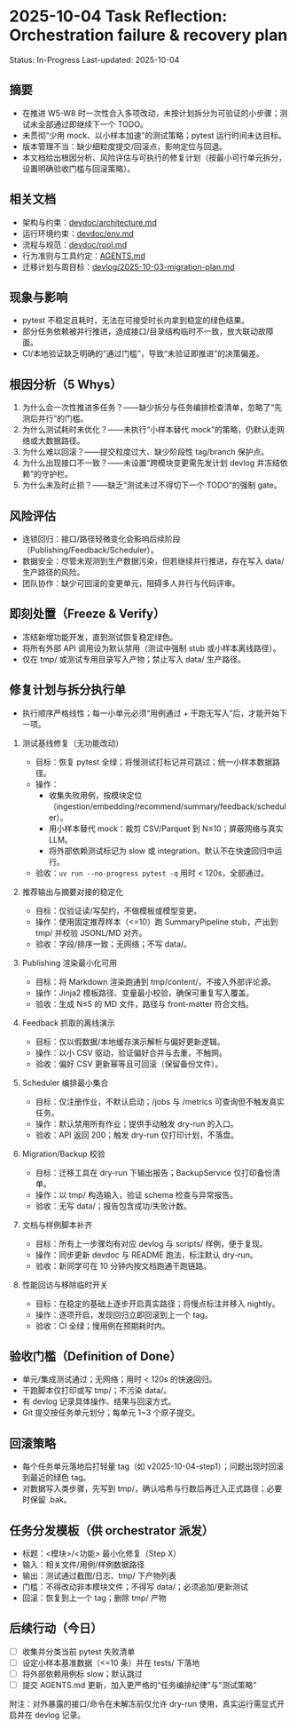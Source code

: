# 2025-10-04 Task Reflection: Orchestration failure & recovery plan

Status: In-Progress
Last-updated: 2025-10-04

## 摘要
- 在推进 W5-W8 时一次性合入多项改动，未按计划拆分为可验证的小步骤；测试未全部通过即继续下一个 TODO。
- 未贯彻“少用 mock、以小样本加速”的测试策略；pytest 运行时间未达目标。
- 版本管理不当：缺少细粒度提交/回滚点，影响定位与回退。
- 本文档给出根因分析、风险评估与可执行的修复计划（按最小可行单元拆分，设置明确验收门槛与回滚策略）。

## 相关文档
- 架构与约束：[devdoc/architecture.md](devdoc/architecture.md)
- 运行环境约束：[devdoc/env.md](devdoc/env.md)
- 流程与规范：[devdoc/rool.md](devdoc/rool.md)
- 行为准则与工具约定：[AGENTS.md](AGENTS.md)
- 迁移计划与周目标：[devlog/2025-10-03-migration-plan.md](devlog/2025-10-03-migration-plan.md)

## 现象与影响
- pytest 不稳定且耗时，无法在可接受时长内拿到稳定的绿色结果。
- 部分任务依赖被并行推进，造成接口/目录结构临时不一致，放大联动故障面。
- CI/本地验证缺乏明确的“通过门槛”，导致“未验证即推进”的决策偏差。

## 根因分析（5 Whys）
1. 为什么会一次性推进多任务？——缺少拆分与任务编排检查清单，忽略了“先测后并行”的门槛。
2. 为什么测试耗时未优化？——未执行“小样本替代 mock”的策略，仍默认走网络或大数据路径。
3. 为什么难以回滚？——提交粒度过大、缺少阶段性 tag/branch 保护点。
4. 为什么出现接口不一致？——未设置“跨模块变更需先发计划 devlog 并冻结依赖”的守护栏。
5. 为什么未及时止损？——缺乏“测试未过不得切下一个 TODO”的强制 gate。

## 风险评估
- 连锁回归：接口/路径轻微变化会影响后续阶段（Publishing/Feedback/Scheduler）。
- 数据安全：尽管未观测到生产数据污染，但若继续并行推进，存在写入 data/ 生产路径的风险。
- 团队协作：缺少可回滚的变更单元，阻碍多人并行与代码评审。

## 即刻处置（Freeze & Verify）
- 冻结新增功能开发，直到测试恢复稳定绿色。
- 将所有外部 API 调用设为默认禁用（测试中强制 stub 或小样本离线路径）。
- 仅在 tmp/ 或测试专用目录写入产物；禁止写入 data/ 生产路径。

## 修复计划与拆分执行单
- 执行顺序严格线性；每一小单元必须“用例通过 + 干跑无写入”后，才能开始下一项。

1. 测试基线修复（无功能改动）
   - 目标：恢复 pytest 全绿；将慢测试打标记并可跳过；统一小样本数据路径。
   - 操作：
     - 收集失败用例，按模块定位（ingestion/embedding/recommend/summary/feedback/scheduler）。
     - 用小样本替代 mock：裁剪 CSV/Parquet 到 N≤10；屏蔽网络与真实 LLM。
     - 将外部依赖测试标记为 slow 或 integration，默认不在快速回归中运行。
   - 验收：`uv run --no-progress pytest -q` 用时 < 120s，全部通过。

2. 推荐输出与摘要对接的稳定化
   - 目标：仅验证读/写契约，不做模板或模型变更。
   - 操作：使用固定推荐样本（<=10）跑 SummaryPipeline stub，产出到 tmp/ 并校验 JSONL/MD 对齐。
   - 验收：字段/排序一致；无网络；不写 data/。

3. Publishing 渲染最小化可用
   - 目标：将 Markdown 渲染跑通到 tmp/content/，不接入外部评论源。
   - 操作：Jinja2 模板路径、变量最小校验，确保可重复写入覆盖。
   - 验收：生成 N≤5 的 MD 文件，路径与 front-matter 符合文档。

4. Feedback 抓取的离线演示
   - 目标：仅以假数据/本地缓存演示解析与偏好更新逻辑。
   - 操作：以小 CSV 驱动，验证偏好合并与去重，不触网。
   - 验收：偏好 CSV 更新幂等且可回滚（保留备份文件）。

5. Scheduler 编排最小集合
   - 目标：仅注册作业，不默认启动；/jobs 与 /metrics 可查询但不触发真实任务。
   - 操作：默认禁用所有作业；提供手动触发 dry-run 的入口。
   - 验收：API 返回 200；触发 dry-run 仅打印计划，不落盘。

6. Migration/Backup 校验
   - 目标：迁移工具在 dry-run 下输出报告；BackupService 仅打印备份清单。
   - 操作：以 tmp/ 构造输入，验证 schema 检查与异常报告。
   - 验收：无写 data/；报告包含成功/失败计数。

7. 文档与样例脚本补齐
   - 目标：所有上一步骤均有对应 devlog 与 scripts/ 样例，便于复现。
   - 操作：同步更新 devdoc 与 README 跑法，标注默认 dry-run。
   - 验收：新同学可在 10 分钟内按文档跑通干跑链路。

8. 性能回访与移除临时开关
   - 目标：在稳定的基础上逐步开启真实路径；将慢点标注并移入 nightly。
   - 操作：逐项开启，发现回归立即回滚到上一个 tag。
   - 验收：CI 全绿；慢用例在预期耗时内。

## 验收门槛（Definition of Done）
- 单元/集成测试通过；无网络；用时 < 120s 的快速回归。
- 干跑脚本仅打印或写 tmp/；不污染 data/。
- 有 devlog 记录具体操作、结果与回滚方式。
- Git 提交按任务单元划分；每单元 1~3 个原子提交。

## 回滚策略
- 每个任务单元落地后打轻量 tag（如 v2025-10-04-step1）；问题出现时回滚到最近的绿色 tag。
- 对数据写入类步骤，先写到 tmp/，确认哈希与行数后再迁入正式路径；必要时保留 .bak。

## 任务分发模板（供 orchestrator 派发）
- 标题：<模块>/<功能> 最小化修复（Step X）
- 输入：相关文件/用例/样例数据路径
- 输出：测试通过截图/日志、tmp/ 下产物列表
- 门槛：不得改动非本模块文件；不得写 data/；必须追加/更新测试
- 回滚：恢复到上一个 tag；删除 tmp/ 产物

## 后续行动（今日）
- [ ] 收集并分类当前 pytest 失败清单
- [ ] 设定小样本基准数据（<=10 条）并在 tests/ 下落地
- [ ] 将外部依赖用例标 slow；默认跳过
- [ ] 提交 AGENTS.md 更新，加入更严格的“任务编排纪律”与“测试策略”

附注：对外暴露的接口/命令在未解冻前仅允许 dry-run 使用，真实运行需显式开启并在 devlog 记录。